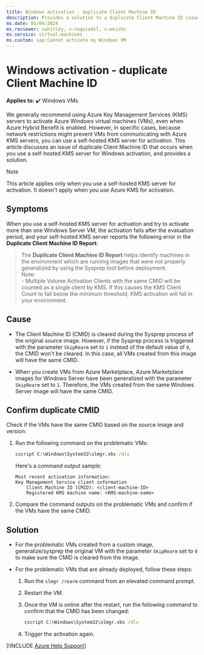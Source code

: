```yaml
---
title: Windows activation - duplicate Client Machine ID
description: Provides a solution to a duplicate Client Machine ID issue that occurs when you use a self-hosted Key Management Services (KMS) server for Windows activation.
ms.date: 01/04/2024
ms.reviewer: cwhitley, v-naqviadil, v-weizhu
ms.service: virtual-machines
ms.custom: sap:Cannot activate my Windows VM
---
```

# Windows activation - duplicate Client Machine ID

**Applies to:** :heavy_check_mark: Windows VMs

We generally recommend using Azure Key Management Services (KMS) servers to activate Azure Windows virtual machines (VMs), even when Azure Hybrid Benefit is enabled. However, in specific cases, because network restrictions might prevent VMs from communicating with Azure KMS servers, you can use a self-hosted KMS server for activation. This article discusses an issue of duplicate Client Machine ID that occurs when you use a self-hosted KMS server for Windows activation, and provides a solution.

> [!NOTE]
> This article applies only when you use a self-hosted KMS server for activation. It doesn't apply when you use Azure KMS for activation.

## Symptoms

When you use a self-hosted KMS server for activation and try to activate more than one Windows Server VM, the activation fails after the evaluation period, and your self-hosted KMS server reports the following error in the **Duplicate Client Machine ID Report**:

> The **Duplicate Client Machine ID Report** helps identify machines in the environment which are running images that were not properly generalized by using the Sysprep tool before deployment.  
> Note:  
> \- Multiple Volume Activation Clients with the same CMID will be counted as a single client by KMS. If this causes the KMS Client Count to fall below the minimum threshold, KMS activation will fail in your environment.

## Cause

- The Client Machine ID (CMID) is cleared during the Sysprep process of the original source image. However, if the Sysprep process is triggered with the parameter `SkipRearm` set to `1` instead of the default value of `0`, the CMID won't be cleared. In this case, all VMs created from this image will have the same CMID.

- When you create VMs from Azure Marketplace, Azure Marketplace images for Windows Server have been generalized with the parameter `SkipRearm` set to `1`. Therefore, the VMs created from the same Windows Server image will have the same CMID.

## Confirm duplicate CMID

Check if the VMs have the same CMID based on the source image and version:

1. Run the following command on the problematic VMs:

    ```cmd
    cscript C:\Windows\System32\slmgr.vbs /dlv
    ```

    Here's a command output sample:
    
    ```output
    Most recent activation information:
    Key Management Service client information
        Client Machine ID (CMID): <client-machine-ID>
        Registered KMS machine name: <KMS-machine-name>
    ```

2. Compare the command outputs on the problematic VMs and confirm if the VMs have the same CMID.

## Solution

- For the problematic VMs created from a custom image, generalize/sysprep the original VM with the parameter `SkipRearm` set to `0` to make sure the CMID is cleared from the image.

- For the problematic VMs that are already deployed, follow these steps:

    1. Run the `slmgr /rearm` command from an elevated command prompt.
    2. Restart the VM.
    3. Once the VM is online after the restart, run the following command to confirm that the CMID has been changed:
    
        ```cmd
        cscript C:\Windows\System32\slmgr.vbs /dlv
        ```
    
    4. Trigger the activation again.

[!INCLUDE [Azure Help Support](../../../includes/azure-help-support.md)]
